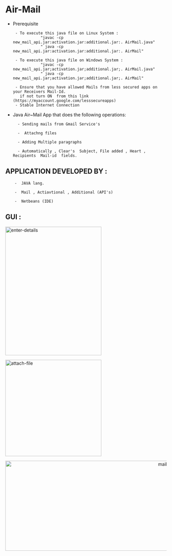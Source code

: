 # Air-Mail

- Prerequisite
      
    
       - To execute this java file on Linux System :  
                  "javac -cp new_mail_api.jar:activation.jar:additional.jar:. AirMail.java"
                  " java -cp new_mail_api.jar:activation.jar:additional.jar:. AirMail"
                  
       - To execute this java file on Windows System :  
                  "javac -cp new_mail_api.jar;activation.jar;additional.jar;. AirMail.java"
                  " java -cp new_mail_api.jar;activation.jar;additional.jar;. AirMail"   
                  
       - Ensure that you have allowed Mails from less secured apps on your Receivers Mail-Id. 
         if not turn ON  from this link  (https://myaccount.google.com/lesssecureapps)
       - Stable Internet Connection



- Java Air~Mail App that does the following operations:



        - Sending mails from Gmail Service's

        -  Attachng files

        - Adding Multiple paragraphs

        - Automatically , Clear's  Subject, File added , Heart , Recipients  Mail-id  fields.


## APPLICATION DEVELOPED BY :

        -  JAVA lang.

        -  Mail , Actiavtional , Additional (API's)

        -  Netbeans (IDE)


## GUI :





<p align="start"><a href="https://ibb.co/kqQWtNL"><img src="https://i.ibb.co/bNz8kc4/enter-details.png" alt="enter-details" border="0"  width="300" height="400"></p>

<p align="centre"><a href="https://ibb.co/rs6hTHG"><img src="https://i.ibb.co/GT2DBRv/attach-file.png" alt="attach-file" border="0" width="300" height="300"></p>

<p align="end"><a href="https://ibb.co/7JddVBr"><img src="https://i.ibb.co/SX440HV/mail-received.png" alt="mail-received" border="0" width="570" height="280"></a></p>


